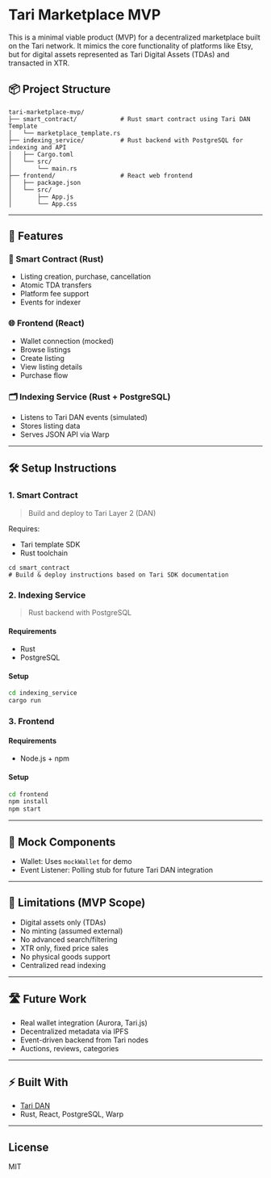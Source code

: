 
# Tari Marketplace MVP

This is a minimal viable product (MVP) for a decentralized marketplace built on the Tari network. It mimics the core functionality of platforms like Etsy, but for digital assets represented as Tari Digital Assets (TDAs) and transacted in XTR.

## 📦 Project Structure

```
tari-marketplace-mvp/
├── smart_contract/            # Rust smart contract using Tari DAN Template
│   └── marketplace_template.rs
├── indexing_service/          # Rust backend with PostgreSQL for indexing and API
│   ├── Cargo.toml
│   └── src/
│       └── main.rs
├── frontend/                  # React web frontend
│   ├── package.json
│   └── src/
│       ├── App.js
│       └── App.css
```

---

## 🚀 Features

### 🧠 Smart Contract (Rust)
- Listing creation, purchase, cancellation
- Atomic TDA transfers
- Platform fee support
- Events for indexer

### 🌐 Frontend (React)
- Wallet connection (mocked)
- Browse listings
- Create listing
- View listing details
- Purchase flow

### 🗂️ Indexing Service (Rust + PostgreSQL)
- Listens to Tari DAN events (simulated)
- Stores listing data
- Serves JSON API via Warp

---

## 🛠️ Setup Instructions

### 1. Smart Contract
> Build and deploy to Tari Layer 2 (DAN)

Requires:
- Tari template SDK
- Rust toolchain

```
cd smart_contract
# Build & deploy instructions based on Tari SDK documentation
```

### 2. Indexing Service
> Rust backend with PostgreSQL

#### Requirements
- Rust
- PostgreSQL

#### Setup

```bash
cd indexing_service
cargo run
```

### 3. Frontend

#### Requirements
- Node.js + npm

#### Setup

```bash
cd frontend
npm install
npm start
```

---

## 🧪 Mock Components
- Wallet: Uses `mockWallet` for demo
- Event Listener: Polling stub for future Tari DAN integration

---

## 📌 Limitations (MVP Scope)
- Digital assets only (TDAs)
- No minting (assumed external)
- No advanced search/filtering
- XTR only, fixed price sales
- No physical goods support
- Centralized read indexing

---

## 🛣️ Future Work
- Real wallet integration (Aurora, Tari.js)
- Decentralized metadata via IPFS
- Event-driven backend from Tari nodes
- Auctions, reviews, categories

---

## ⚡ Built With
- [Tari DAN](https://www.tari.com/)
- Rust, React, PostgreSQL, Warp

---

## License
MIT

